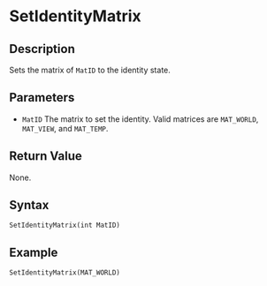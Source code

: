 # SetIdentityMatrix

## Description
Sets the matrix of `MatID` to the identity state.

## Parameters
- `MatID`
The matrix to set the identity. Valid matrices are `MAT_WORLD`, `MAT_VIEW`, and `MAT_TEMP`.

## Return Value
None.

## Syntax
```
SetIdentityMatrix(int MatID)
```

## Example
```
SetIdentityMatrix(MAT_WORLD)
```